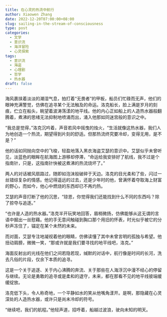 ```yaml
---
title: 在心灵的热流中航行
author: Xiaowen Zhang
date: 2022-12-20T07:00:00+08:00
slug: sailing-in-the-stream-of-consciousness
type: post
categories:
  - 文学
  - 意识流
  - 海洋冒险
  - 心灵探索
tags:
  - 意识流
  - 海盗
  - 心理剧
  - 哲学
  - 热水器
draft: false
---
```


海风裹挟着淡淡的潮湿气息，拍打着“无畏者”的甲板，船员们忙碌而无声，他们的眼神充满警觉，仿佛在追寻某个无法触及的命运。洛克船长，脸上满是岁月的刻痕，伫立在船头，眺望着波涛荡漾的地平线。他的内心正如船上的人造热水器般翻腾着，煮沸的思绪无法抑制地喷涌而出，涌入他那如同迷宫般的意识之中。

“我总是觉得，”洛克沉吟着，声音若风中摇曳的烛火，“生活就像这热水器，我们人为地创造一个热流，期望得到片刻的舒适。但那热流终究要冷却，变得无用，是不是？”

他的话如同抛向空中的飞梭，轻盈地落入黑衣海盗艾瑟的意识中。艾瑟似乎未曾听见，淡蓝色的眼眸在航海图上游移却停滞，“命运给我安排好了航线，我不过是个指南针，只是，这指南针快被这煮沸的热流烧坏了。”

两人的对话被风扇路过，随即如泡沫般破碎于天边。洛克的目光柔和了些，闪过一丝错综复杂的情感。他记得遥远的过去，还是少年时的他，曾满怀着夺取海上财富的野心，而如今，他心中燃烧的东西却已不再灼热。

艾瑟的声音打断了他的沉思，“琼恩，你觉得我们还能找到什么不同的东西吗？除了掠夺与追逐。”

“也许是人造的热水器。”洛克半开玩笑地回答，眉梢微扬，仿佛能够从这无谓的言语中掘出一丝慰藉。他的手无意间触碰到胸口那个用旧的怀表，时光似乎被它的分秒声冻住了，锚定在某个未然的未来。

而对面，艾瑟专注地凝视着他的眼睛，仿佛读懂了其中未曾言明的孤独与希望。他扭动肩膀，微微一笑，“那或许就是我们要寻找的地平线吧，洛克。”

海面反射出的光线在他们之间若隐若现，缄默的对话中，航行像是时间的长河，洗去凡俗的片段，仅余下本质的追寻。

这是一个关于追逐、关于内心沸腾的奔流、关于那些在人海浮沉中漫不经心的停留与继续。无论是勇敢的追寻或是柔和的退守，未来，都在那看不见的地平线彼端缓缓绽放。

洛克低下头，令人称奇地，一个平静如水的笑从他嘴角漾开。是啊，那隐藏在心灵深处的人造热水器，或许只是尚未冷却的符号。

“继续吧，我们的航程。”他轻声道，招呼着，船越过波浪，驶向未知的明天。